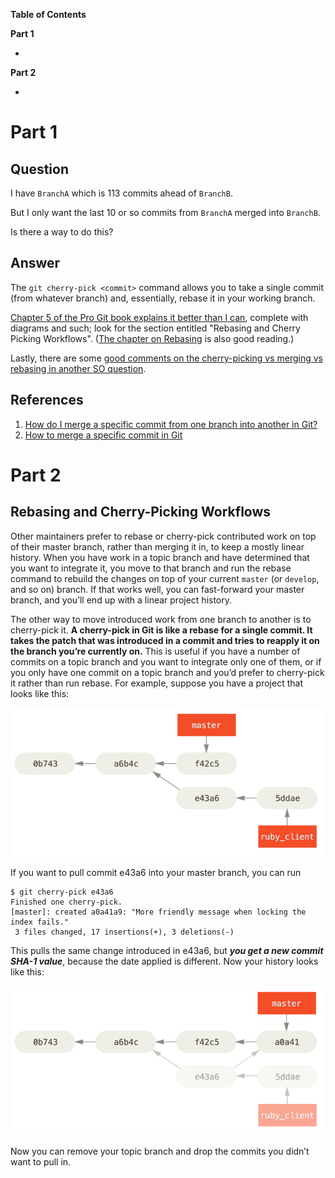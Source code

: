 **Table of Contents**

**Part 1**

- 

**Part 2**

- 

# Part 1

## Question
I have `BranchA` which is 113 commits ahead of `BranchB`.

But I only want the last 10 or so commits from `BranchA` merged into `BranchB`.

Is there a way to do this?

## Answer
The `git cherry-pick <commit>` command allows you to take a single commit (from whatever branch) and, essentially, rebase it in your working branch.

[Chapter 5 of the Pro Git book explains it better than I can](https://git-scm.com/book/en/v2/Distributed-Git-Maintaining-a-Project#Integrating-Contributed-Work), complete with diagrams and such; look for the section entitled "Rebasing and Cherry Picking Workflows". ([The chapter on Rebasing](https://git-scm.com/book/en/v2/Git-Branching-Rebasing) is also good reading.)

Lastly, there are some [good comments on the cherry-picking vs merging vs rebasing in another SO question](https://stackoverflow.com/questions/1241720/git-cherry-pick-vs-merge-workflow).

## References
1. [How do I merge a specific commit from one branch into another in Git?](https://stackoverflow.com/questions/6372044/how-do-i-merge-a-specific-commit-from-one-branch-into-another-in-git)
2. [How to merge a specific commit in Git](https://stackoverflow.com/questions/881092/how-to-merge-a-specific-commit-in-git)

# Part 2

## Rebasing and Cherry-Picking Workflows

Other maintainers prefer to rebase or cherry-pick contributed work on top of their master branch, rather than merging it in, to keep a mostly linear history. When you have work in a topic branch and have determined that you want to integrate it, you move to that branch and run the rebase command to rebuild the changes on top of your current `master` (or `develop`, and so on) branch. If that works well, you can fast-forward your master branch, and you’ll end up with a linear project history.

The other way to move introduced work from one branch to another is to cherry-pick it. **A cherry-pick in Git is like a rebase for a single commit. It takes the patch that was introduced in a commit and tries to reapply it on the branch you’re currently on.** This is useful if you have a number of commits on a topic branch and you want to integrate only one of them, or if you only have one commit on a topic branch and you’d prefer to cherry-pick it rather than run rebase. For example, suppose you have a project that looks like this:

![](../img/git-cherry-pick/cherry-pick-1.png?raw=true)

If you want to pull commit e43a6 into your master branch, you can run

```
$ git cherry-pick e43a6
Finished one cherry-pick.
[master]: created a0a41a9: "More friendly message when locking the index fails."
 3 files changed, 17 insertions(+), 3 deletions(-)
 ```
 
This pulls the same change introduced in e43a6, but ***you get a new commit SHA-1 value***, because the date applied is different. Now your history looks like this:

![](../img/git-cherry-pick/cherry-pick-2.png?raw=true)

Now you can remove your topic branch and drop the commits you didn’t want to pull in.
